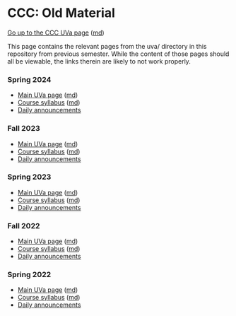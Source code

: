 CCC: Old Material
=================

[Go up to the CCC UVa page](../index.html) ([md](../index.md))

This page contains the relevant pages from the uva/ directory in this repository from previous semester.  While the content of those pages should all be viewable, the links therein are likely to not work properly.

### Spring 2024

- [Main UVa page](index-spring-2024.html) ([md](index-spring-2024.md))
- [Course syllabus](syllabus-spring-2024.html) ([md](syllabus-spring-2024.md))
- [Daily announcements](daily-announcements-spring-2024.html)

### Fall 2023

- [Main UVa page](index-fall-2023.html) ([md](index-fall-2023.md))
- [Course syllabus](syllabus-fall-2023.html) ([md](syllabus-fall-2023.md))
- [Daily announcements](daily-announcements-fall-2023.html)

### Spring 2023

- [Main UVa page](index-spring-2023.html) ([md](index-spring-2023.md))
- [Course syllabus](syllabus-spring-2023.html) ([md](syllabus-spring-2023.md))
- [Daily announcements](daily-announcements-spring-2023.html)

### Fall 2022

- [Main UVa page](index-fall-2022.html) ([md](index-fall-2022.md))
- [Course syllabus](syllabus-fall-2022.html) ([md](syllabus-fall-2022.md))
- [Daily announcements](daily-announcements-fall-2022.html)

### Spring 2022

- [Main UVa page](index-spring-2022.html) ([md](index-spring-2022.md))
- [Course syllabus](syllabus-spring-2022.html) ([md](syllabus-spring-2022.md))
- [Daily announcements](daily-announcements-spring-2022.html)
